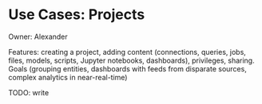 <!-- TITLE: Use Cases: Projects -->
<!-- SUBTITLE: -->

# Use Cases: Projects

Owner: Alexander

Features: creating a project, adding content (connections, queries, jobs, files, models, 
scripts, Jupyter notebooks, dashboards), privileges, sharing. Goals (grouping entities, 
dashboards with feeds from disparate sources, complex analytics in near-real-time)

TODO: write
